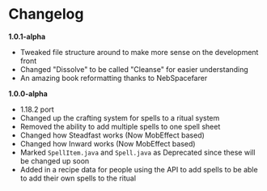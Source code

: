 # Changelog

**1.0.1-alpha**
- Tweaked file structure around to make more sense on the development front
- Changed "Dissolve" to be called "Cleanse" for easier understanding
- An amazing book reformatting thanks to NebSpacefarer

**1.0.0-alpha**
* 1.18.2 port
* Changed up the crafting system for spells to a ritual system
* Removed the ability to add multiple spells to one spell sheet
* Changed how Steadfast works (Now MobEffect based)
* Changed how Inward works (Now MobEffect based)
* Marked `SpellItem.java` and `Spell.java` as Deprecated since these will be changed up soon
* Added in a recipe data for people using the API to add spells to be able to add their own spells to the ritual